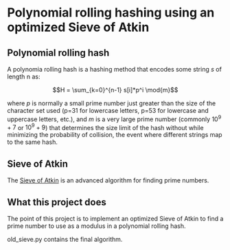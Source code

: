 # Polynomial rolling hashing using an optimized Sieve of Atkin

## Polynomial rolling hash

A polynomia rolling hash is a hashing method that encodes some string $s$ of length n as:

$$H = \sum_{k=0}^{n-1} s[i]*p^i \mod{m}$$

where $p$ is normally a small prime number just greater than the size of the character set used (p=31 for lowercase letters, p=53 for lowercase and uppercase letters, etc.), and $m$ is a very large prime number (commonly $10^9+7$ or $10^9+9$) that determines the size limit of the hash without while minimizing the probability of collision, the event where different strings map to the same hash.

## Sieve of Atkin

The [Sieve of Atkin](https://en.wikipedia.org/wiki/Sieve_of_Atkin) is an advanced algorithm for finding prime numbers.

## What this project does

The point of this project is to implement an optimized Sieve of Atkin to find a prime number to use as a modulus in a polynomial rolling hash.

old_sieve.py contains the final algorithm.
